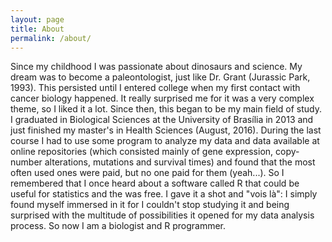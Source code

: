 ```yaml
---
layout: page
title: About
permalink: /about/
---
```


Since my childhood I was passionate about dinosaurs and science. My dream was to become a paleontologist, just like Dr. Grant (Jurassic Park, 1993). This persisted until I entered college when my first contact with cancer biology happened. It really surprised me for it was a very complex theme, so I liked it a lot. Since then, this began to be my main field of study. I graduated in Biological Sciences at the University of Brasília in 2013 and just finished my master's in Health Sciences (August, 2016). During the last course I had to use some program to analyze my data and data available at online repositories (which consisted mainly of gene expression, copy-number alterations, mutations and survival times) and found that the most often used ones were paid, but no one paid for them (yeah...). So I remembered that I once heard about a software called R that could be useful for statistics and the was free. I gave it a shot and "vois là": I simply found myself immersed in it for I couldn't stop studying it and being surprised with the multitude of possibilities it opened for my data analysis process. So now I am a biologist and R programmer.
